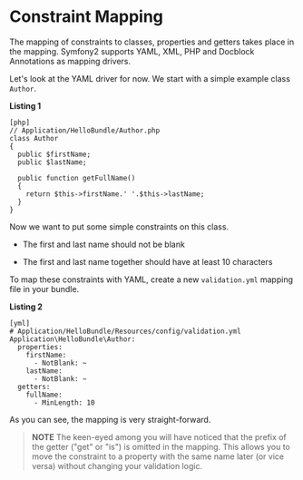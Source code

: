 Constraint Mapping
==================

The mapping of constraints to classes, properties and getters takes place
in the mapping. Symfony2 supports YAML, XML, PHP and Docblock Annotations as
mapping drivers.

Let's look at the YAML driver for now. We start with a simple example class
`Author`.

**Listing 1**

    [php]
    // Application/HelloBundle/Author.php
    class Author
    {
      public $firstName;
      public $lastName;
      
      public function getFullName()
      {
        return $this->firstName.' '.$this->lastName;
      }
    }
    
Now we want to put some simple constraints on this class.

  * The first and last name should not be blank
  
  * The first and last name together should have at least 10 characters
  
To map these constraints with YAML, create a new `validation.yml` mapping file 
in your bundle.

**Listing 2**

    [yml]
    # Application/HelloBundle/Resources/config/validation.yml
    Application\HelloBundle\Author:
      properties:
        firstName:
          - NotBlank: ~
        lastName:
          - NotBlank: ~
      getters:
        fullName:
          - MinLength: 10
          
As you can see, the mapping is very straight-forward. 

>**NOTE**
>The keen-eyed among you will have noticed that the prefix of the getter 
>("get" or "is") is omitted in the mapping. This allows you to move the
>constraint to a property with the same name later (or vice versa) without
>changing your validation logic.